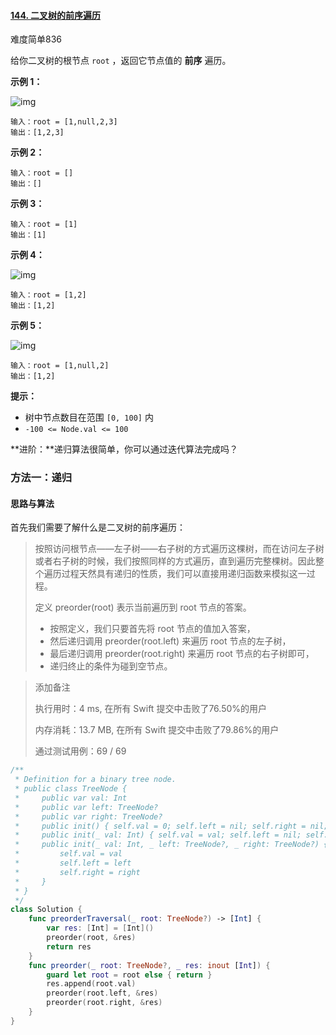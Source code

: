 #### [144. 二叉树的前序遍历](https://leetcode.cn/problems/binary-tree-preorder-traversal/)

难度简单836

给你二叉树的根节点 `root` ，返回它节点值的 **前序** 遍历。

 

**示例 1：**

![img](https://assets.leetcode.com/uploads/2020/09/15/inorder_1.jpg)

```
输入：root = [1,null,2,3]
输出：[1,2,3]
```

**示例 2：**

```
输入：root = []
输出：[]
```

**示例 3：**

```
输入：root = [1]
输出：[1]
```

**示例 4：**

![img](https://assets.leetcode.com/uploads/2020/09/15/inorder_5.jpg)

```
输入：root = [1,2]
输出：[1,2]
```

**示例 5：**

![img](https://assets.leetcode.com/uploads/2020/09/15/inorder_4.jpg)

```
输入：root = [1,null,2]
输出：[1,2]
```

 

**提示：**

- 树中节点数目在范围 `[0, 100]` 内
- `-100 <= Node.val <= 100`

 

**进阶：**递归算法很简单，你可以通过迭代算法完成吗？





### 方法一：递归

#### 思路与算法

首先我们需要了解什么是二叉树的前序遍历：

> 按照访问根节点——左子树——右子树的方式遍历这棵树，而在访问左子树或者右子树的时候，我们按照同样的方式遍历，直到遍历完整棵树。因此整个遍历过程天然具有递归的性质，我们可以直接用递归函数来模拟这一过程。
>
> 定义 preorder(root) 表示当前遍历到 root 节点的答案。
>
> - 按照定义，我们只要首先将 root 节点的值加入答案，
> - 然后递归调用 preorder(root.left) 来遍历 root 节点的左子树，
> - 最后递归调用 preorder(root.right) 来遍历 root 节点的右子树即可，
> - 递归终止的条件为碰到空节点。



> 添加备注
>
> 执行用时：4 ms, 在所有 Swift 提交中击败了76.50%的用户
>
> 内存消耗：13.7 MB, 在所有 Swift 提交中击败了79.86%的用户
>
> 通过测试用例：69 / 69

```swift
/**
 * Definition for a binary tree node.
 * public class TreeNode {
 *     public var val: Int
 *     public var left: TreeNode?
 *     public var right: TreeNode?
 *     public init() { self.val = 0; self.left = nil; self.right = nil; }
 *     public init(_ val: Int) { self.val = val; self.left = nil; self.right = nil; }
 *     public init(_ val: Int, _ left: TreeNode?, _ right: TreeNode?) {
 *         self.val = val
 *         self.left = left
 *         self.right = right
 *     }
 * }
 */
class Solution {
    func preorderTraversal(_ root: TreeNode?) -> [Int] {
        var res: [Int] = [Int]()
        preorder(root, &res)
        return res
    }
    func preorder(_ root: TreeNode?, _ res: inout [Int]) {
        guard let root = root else { return }
        res.append(root.val)
        preorder(root.left, &res)
        preorder(root.right, &res)
    }
}
```

